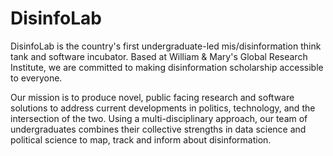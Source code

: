 # DisinfoLab

DisinfoLab is the country's first undergraduate-led mis/disinformation think tank and software incubator. Based at William & Mary's Global Research Institute, we are committed to making disinformation scholarship accessible to everyone.

Our mission is to produce novel, public facing research and software solutions to address current developments in politics, technology, and the intersection of the two. Using a multi-disciplinary approach, our team of undergraduates combines their collective strengths in data science and political science to map, track and inform about disinformation.